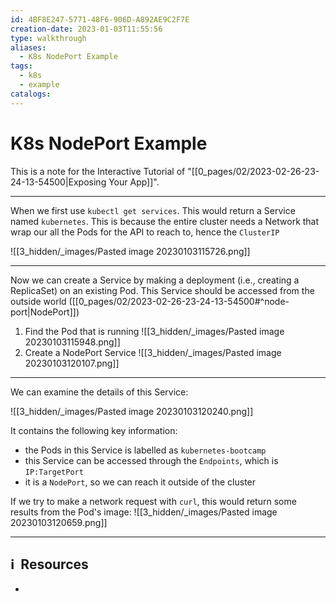 ```yaml
---
id: 4BF8E247-5771-48F6-906D-A892AE9C2F7E
creation-date: 2023-01-03T11:55:56
type: walkthrough
aliases:
  - K8s NodePort Example
tags:
  - k8s
  - example
catalogs:
---
```



# K8s NodePort Example 

This is a note for the Interactive Tutorial of "[[0_pages/02/2023-02-26-23-24-13-54500|Exposing Your App]]". 

---

When we first use `kubectl get services`. This would return a Service named `kubernetes`. This is because the entire cluster needs a Network that wrap our all the Pods for the API to reach to, hence the `ClusterIP`

![[3_hidden/_images/Pasted image 20230103115726.png]]

---
Now we can create a Service by making a deployment (i.e., creating a ReplicaSet) on an existing Pod. This Service should be accessed from the outside world ([[0_pages/02/2023-02-26-23-24-13-54500#^node-port|NodePort]])

1. Find the Pod that is running ![[3_hidden/_images/Pasted image 20230103115948.png]]
2. Create a NodePort Service ![[3_hidden/_images/Pasted image 20230103120107.png]]

---

We can examine the details of this Service: 

![[3_hidden/_images/Pasted image 20230103120240.png]]

It contains the following key information: 
- the Pods in this Service is labelled as `kubernetes-bootcamp`
- this Service can be accessed through the `Endpoints`, which is `IP:TargetPort`
- it is a `NodePort`, so we can reach it outside of the cluster

If we try to make a network request with `curl`, this would return some results from the Pod's image: 
![[3_hidden/_images/Pasted image 20230103120659.png]]

---
## ℹ️  Resources
- 